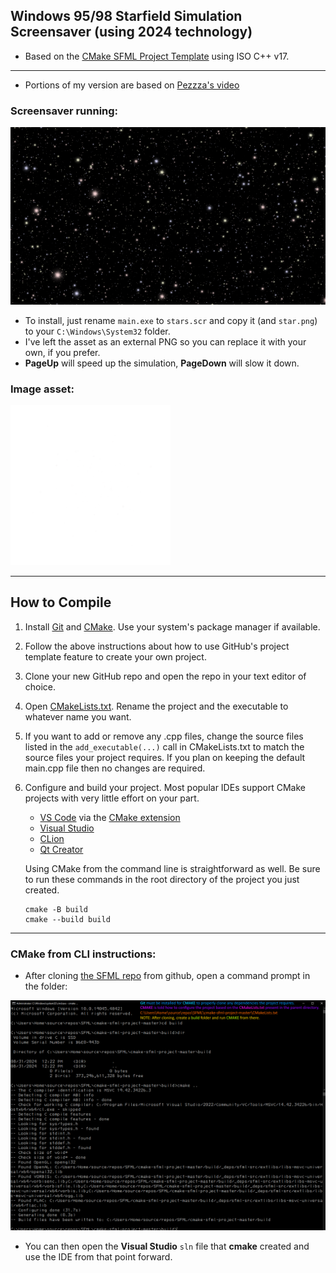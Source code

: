 ## Windows 95/98 Starfield Simulation Screensaver (using 2024 technology)

- Based on the [CMake SFML Project Template](https://github.com/SFML/cmake-sfml-project) using ISO C++ v17.

---

- Portions of my version are based on [Pezzza's video](https://www.youtube.com/watch?v=t0z3RojiKFg)

### Screensaver running:

![Example](./Screenshot.png)

- To install, just rename `main.exe` to `stars.scr` and copy it (and `star.png`) to your `C:\Windows\System32` folder.
- I've left the asset as an external PNG so you can replace it with your own, if you prefer.
- **PageUp** will speed up the simulation, **PageDown** will slow it down.

### Image asset:

![Star](./star.png)

---

## How to Compile

1. Install [Git](https://git-scm.com/download/win) and [CMake](https://cmake.org/download). Use your system's package manager if available.
1. Follow the above instructions about how to use GitHub's project template feature to create your own project.
1. Clone your new GitHub repo and open the repo in your text editor of choice.
1. Open [CMakeLists.txt](CMakeLists.txt). Rename the project and the executable to whatever name you want.
1. If you want to add or remove any .cpp files, change the source files listed in the `add_executable(...)` call in CMakeLists.txt to match the source files your project requires. If you plan on keeping the default main.cpp file then no changes are required.
1. Configure and build your project. Most popular IDEs support CMake projects with very little effort on your part.
    - [VS Code](https://code.visualstudio.com) via the [CMake extension](https://code.visualstudio.com/docs/cpp/cmake-linux)
    - [Visual Studio](https://docs.microsoft.com/en-us/cpp/build/cmake-projects-in-visual-studio?view=msvc-170)
    - [CLion](https://www.jetbrains.com/clion/features/cmake-support.html)
    - [Qt Creator](https://doc.qt.io/qtcreator/creator-project-cmake.html)

    Using CMake from the command line is straightforward as well.
    Be sure to run these commands in the root directory of the project you just created.

    ```
    cmake -B build
    cmake --build build
    ```

---

### CMake from CLI instructions:

- After cloning [the SFML repo](https://github.com/SFML/cmake-sfml-project/archive/refs/heads/master.zip) from github, open a command prompt in the folder:

![CMAKE](./Cmake_SetupProcess.png)

- You can then open the **Visual Studio** `sln` file that **cmake** created and use the IDE from that point forward.